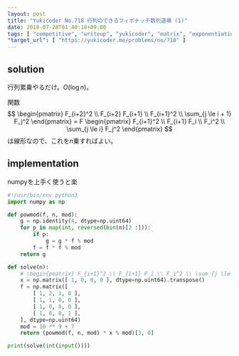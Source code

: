 ```yaml
---
layout: post
title: "Yukicoder No.718 行列のできるフィボナッチ数列道場 (1)"
date: 2018-07-28T01:40:18+09:00
tags: [ "competitive", "writeup", "yukicoder", "matrix", "exponentiation-by-squaring" ]
"target_url": [ "https://yukicoder.me/problems/no/718" ]
---
```


## solution

行列累乗やるだけ。$O(\log n)$。

関数 $$ \begin{pmatrix}
    F_{i+2}^2 \\ F_{i+2} F_{i+1} \\ F_{i+1}^2 \\ \sum_{j \le i + 1} F_j^2
\end{pmatrix} = F \begin{pmatrix}
    F_{i+1}^2 \\ F_{i+1} F_i \\ F_i^2 \\ \sum_{j \le i} F_j^2
\end{pmatrix} $$ は線形なので、これを$n$乗すればよい。

## implementation

numpyを上手く使うと楽

``` python
#!/usr/bin/env python3
import numpy as np

def powmod(f, n, mod):
    g = np.identity(4, dtype=np.uint64)
    for p in map(int, reversed(bin(n)[2 :])):
        if p:
            g = g * f % mod
        f = f * f % mod
    return g

def solve(n):
    # \begin{pmatrix} F_{i+1}^2 \\ F_{i+1} F_i \\ F_i^2 \\ \sum_{j \le i} F_j^2 \end{pmatrix}
    x = np.matrix([ 1, 0, 0, 0 ], dtype=np.uint64).transpose()
    f = np.matrix([
        [ 1, 2, 1, 0 ],
        [ 1, 1, 0, 0 ],
        [ 1, 0, 0, 0 ],
        [ 1, 0, 0, 1 ],
    ], dtype=np.uint64)
    mod = 10 ** 9 + 7
    return (powmod(f, n, mod) * x % mod)[3, 0]

print(solve(int(input())))
```
